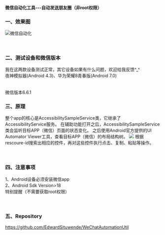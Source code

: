 #### 微信自动化工具---自动发送朋友圈（非root权限）
### 一、效果图
![微信自动化](https://github.com/EdwardSituwende/WeChatAutomationUtil/blob/master/wechat_auto.gif?raw=true)
</br></br></br>
### 二、测试设备和微信版本
我在这两款设备测试正常，其它设备如果有什么问题，欢迎给我反馈^_^
</br>
夜神模拟器(Android 4.3)、华为荣耀8青春版(Android 7.0)
</br></br></br>
微信版本6.6.1
### 三、原理
整个app的核心是AccessibilitySampleService类，它继承了AccessibilityService服务。
在辅助功能打开之后，AccessibilitySampleService类会监听目标APP（微信）页面的状态变化。
之后使用Android官方提供的UI Automator Viewer工具，查看目标APP（微信）的布局结构树。
![](https://github.com/EdwardSituwende/WeChatAutomationUtil/blob/master/wechat_auto1.png?raw=true)
根据rescoure-id搜索出相应的控件，再对这些控件执行点击、复制、粘贴等操作。
</br></br></br>
### 四、注意事项
1、Android设备必须安装微信app
</br>
2、Android Sdk Version>18
</br>
特别提醒（不需要获取root权限）
</br></br></br>
### 五、Repository
https://github.com/EdwardSituwende/WeChatAutomationUtil
</br></br></br></br></br></br>